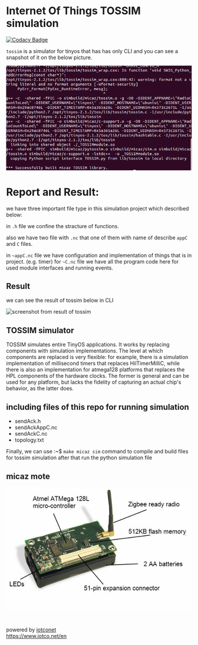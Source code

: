 
# Internet Of Things TOSSIM simulation  

[![Codacy Badge](https://api.codacy.com/project/badge/Grade/5ade59ba8f024a19b5fd1a605cd25421)](https://www.codacy.com/manual/ataeiamirhosein/Tossim?utm_source=github.com&amp;utm_medium=referral&amp;utm_content=ataeiamirhosein/Tossim&amp;utm_campaign=Badge_Grade)

`tossim` is a simulator for tinyos that has has only CLI and you can see a snapshot of it on the below picture.  

![tossim schem](https://github.com/ataeiamirhosein/Tossim/blob/master/tossim.png)  

# Report and Result:  

we have three important file type in this simulation project which described below:  

in `.h` file we confine the stracture of functions.

also we have two file with `.nc` that one of them with name of describe `appC` and `C` files.

in `~appC.nc` file we have configuration and implementation of things that is in project. (e.g. timer)
for `~C.nc` file we have all the program code here for used module interfaces and running events.

## Result  

we can see the result of tossim below in CLI  

![screenshot from result of tossim](http://iotco.net/tos.png)  

## TOSSIM simulator  

TOSSIM simulates entire TinyOS applications. It works by replacing components with simulation implementations. The level at which components are replaced is very flexible: for example, there is a simulation implementation of millisecond timers that replaces HilTimerMilliC, while there is also an implementation for atmega128 platforms that replaces the HPL components of the hardware clocks. The former is general and can be used for any platform, but lacks the fidelity of capturing an actual chip's behavior, as the latter does.  

## including files of this repo for running simulation

- sendAck.h
- sendAckAppC.nc
- sendAckC.nc
- topology.txt

Finally, we can use :~$ `make micaz sim` command to compile and build files for tossim simulation after that run the python simulation file

## micaz mote  

![micaz](https://github.com/ataeiamirhosein/Tossim/blob/master/micaz.png)  

#
powered by [iotconet](https://www.github.com/iotconet)  
<https://www.iotco.net/en>
